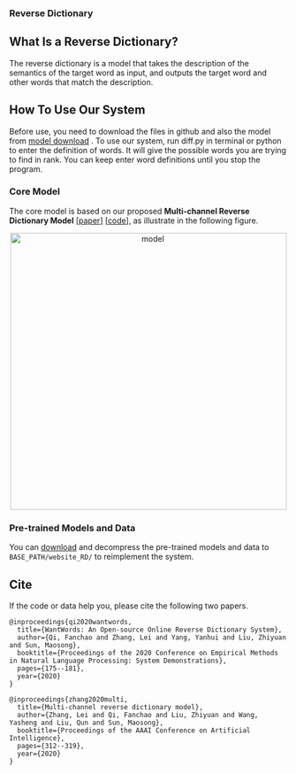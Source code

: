 ### Reverse Dictionary

## What Is a Reverse Dictionary?
The reverse dictionary is a model that takes the description of the semantics of the target word as input, and outputs the target word and other words that match the description.

## How To Use Our System
Before use, you need to download the files in github and also the model from [model download](https://drive.google.com/drive/folders/1s_gusbGJkCQRw12LW5wlfQHdzWEzKLl9?usp=sharing) .
To use our system, run diff.py in terminal or python to enter the definition of words. It will give the possible words you are trying to find in rank. You can keep enter word definitions until you stop the program.

### Core Model

The core model is based on our proposed **Multi-channel Reverse Dictionary Model** [[paper](https://ojs.aaai.org/index.php/AAAI/article/view/5365/5221)] [[code](https://github.com/thunlp/MultiRD)], as illustrate in the following figure.

<div align=center>
<img src="resources/MRD_model.png" alt="model" width = "500" />
</div>


### Pre-trained Models and Data

You can [download](https://cloud.tsinghua.edu.cn/d/811dcb428ed24480bc60/) and decompress the pre-trained models and data to `BASE_PATH/website_RD/` to reimplement the system.


## Cite

If the code or data help you, please cite the following two papers.

```
@inproceedings{qi2020wantwords,
  title={WantWords: An Open-source Online Reverse Dictionary System},
  author={Qi, Fanchao and Zhang, Lei and Yang, Yanhui and Liu, Zhiyuan and Sun, Maosong},
  booktitle={Proceedings of the 2020 Conference on Empirical Methods in Natural Language Processing: System Demonstrations},
  pages={175--181},
  year={2020}
}

@inproceedings{zhang2020multi,
  title={Multi-channel reverse dictionary model},
  author={Zhang, Lei and Qi, Fanchao and Liu, Zhiyuan and Wang, Yasheng and Liu, Qun and Sun, Maosong},
  booktitle={Proceedings of the AAAI Conference on Artificial Intelligence},
  pages={312--319},
  year={2020}
}
```



